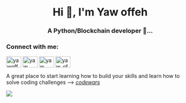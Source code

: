 <h1 align="center">Hi 👋, I'm Yaw offeh</h1>
<h3 align="center">A Python/Blockchain developer 🙂...</h3>

<h3 align="left">Connect with me:</h3>
<p align="left">
<a href="https://twitter.com/code_yaw" target="blank"><img align="center" src="https://raw.githubusercontent.com/rahuldkjain/github-profile-readme-generator/master/src/images/icons/Social/twitter.svg" alt="yawoffeh" height="30" width="40" /></a>
<a href="https://www.linkedin.com/in/yaw-offeh-7079b623a/" target="blank"><img align="center" src="https://raw.githubusercontent.com/rahuldkjain/github-profile-readme-generator/master/src/images/icons/Social/linked-in-alt.svg" alt="yaw code" height="30" width="40" /></a>
<a href="https://web.facebook.com/yaw.offeh.1/" target="blank"><img align="center" src="https://raw.githubusercontent.com/rahuldkjain/github-profile-readme-generator/master/src/images/icons/Social/facebook.svg" alt="yaw offeh" height="30" width="40" /></a>
<a href="https://www.instagram.com/yaw_offeh/" target="blank"><img align="center" src="https://raw.githubusercontent.com/rahuldkjain/github-profile-readme-generator/master/src/images/icons/Social/instagram.svg" alt="yaw_offeh" height="30" width="40" /></a>
</p>


A great place to start learning how to build your skills and learn how to solve coding challenges --> *[codewars](https://www.codewars.com/)*

<img src="https://www.codewars.com/users/Yaw%20Offeh/badges/large">
